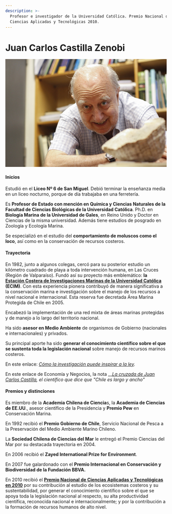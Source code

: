 ```yaml
---
description: >-
  Profesor e investigador de la Universidad Católica. Premio Nacional de
  Ciencias Aplicadas y Tecnológicas 2010.
---
```


# Juan Carlos Castilla Zenobi

![Juan Carlos Castilla Zenobi. Foto: Banco de Im&#xE1;genes UC.](../../.gitbook/assets/juan-carlos-castilla-zenobi.jpg)

#### Inicios

Estudió en el **Liceo Nº 6 de San Miguel**. Debió terminar la enseñanza media en un liceo nocturno, porque de día trabajaba en una ferretería.

Es **Profesor de Estado con mención en Química y Ciencias Naturales de la Facultad de Ciencias Biológicas de la Universidad Católica**. Ph.D. en **Biología Marina de la Universidad de Gales**, en Reino Unido y Doctor en Ciencias de la misma universidad. Además tiene estudios de posgrado en Zoología y Ecología Marina.

Se especializó en el estudio del **comportamiento de moluscos como el loco**, así como en la conservación de recursos costeros.

#### Trayectoria

En 1982, junto a algunos colegas, cercó para su posterior estudio un kilómetro cuadrado de playa a toda intervención humana, en Las Cruces \(Región de Valparaíso\). Fundó así su proyecto más emblemático: **la** [**Estación Costera de Investigaciones Marinas de la Universidad Católica**](http://ecim.bio.puc.cl/es/) **\(ECIM\)**.  Con esta experiencia pionera contribuyó de manera significativa a la conservación marina e investigación sobre el manejo de los recursos a nivel nacional e internacional. Esta reserva fue decretada Área Marina Protegida de Chile en 2005.

Encabezó la implementación de una red mixta de áreas marinas protegidas y de manejo a lo largo del territorio nacional.

Ha sido **asesor en Medio Ambiente** de organismos de Gobierno \(nacionales e internacionales\) y privados. 

Su principal aporte ha sido **generar el conocimiento científico sobre el que se sustenta toda la legislación nacional** sobre manejo de recursos marinos costeros.

En este enlace: [_Cómo la investigación puede inspirar a la ley_](https://www.conicyt.cl/blog/2010/10/18/juan-carlos-castilla-y-como-la-investigacion-puede-inspirar-a-la-ley-2/)_._

En este enlace de Economía y Negocios, la nota __[_La cruzada de Juan Carlos Castilla_](http://www.economiaynegocios.cl/noticias/noticias.asp?id=107822)_, el científico que dice que "Chile es largo y ancho"_

#### Premios y distinciones

Es miembro de la **Academia Chilena de Ciencia**s, la **Academia de Ciencias de EE.UU**., asesor científico de la Presidencia y **Premio Pew** en Conservación Marina.

En 1992 recibió el **Premio Gobierno de Chile**, Servicio Nacional de Pesca a la Preservación del Medio Ambiente Marino Chileno.

La **Sociedad Chilena de Ciencias del Mar** le entregó el Premio Ciencias del Mar por su destacada trayectoria en 2004.

En 2006 recibió el **Zayed International Prize for Environment**.

En 2007 fue galardonado con el **Premio Internacional en Conservación y Biodiversidad de la Fundación BBVA.**  

En 2010 recibió el [**Premio Nacional de Ciencias Aplicadas y Tecnológicas en 2010**](https://noticias.universia.cl/ciencia-nn-tt/noticia/2010/09/03/436365/juan-carlos-castilla-zenobi-es-galardonado-premio-nacional-ciencias-aplicadas-2010.html) por su contribución al estudio de los ecosistemas costeros y su sustentabilidad, por generar el conocimiento científico sobre el que se apoya toda la legislación nacional al respecto, su alta productividad científica, reconocida nacional e internacionalmente; y por la contribución a la formación de recursos humanos de alto nivel.



